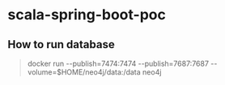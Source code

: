 # scala-spring-boot-poc

## How to run database

> docker run  --publish=7474:7474 --publish=7687:7687 --volume=$HOME/neo4j/data:/data neo4j
